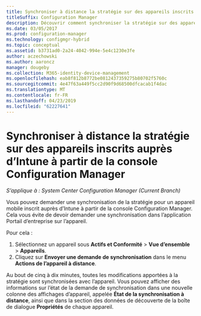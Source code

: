 ```yaml
---
title: Synchroniser à distance la stratégie sur des appareils inscrits auprès d’Intune
titleSuffix: Configuration Manager
description: Découvrir comment synchroniser la stratégie sur des appareils inscrits auprès d’Intune à partir de la console Configuration Manager
ms.date: 03/05/2017
ms.prod: configuration-manager
ms.technology: configmgr-hybrid
ms.topic: conceptual
ms.assetid: b3731ad0-2a24-4042-994e-5e4c1230e3fe
author: aczechowski
ms.author: aaroncz
manager: dougeby
ms.collection: M365-identity-device-management
ms.openlocfilehash: eab8f812b8772be0812437359275b80702f5760c
ms.sourcegitcommit: 4e47f63a449f5cc2d90f9d68500dfcacab1f4dac
ms.translationtype: MT
ms.contentlocale: fr-FR
ms.lasthandoff: 04/23/2019
ms.locfileid: "62227641"
---
```

# <a name="remotely-synchronize-policy-on-intune-enrolled-devices-from-the-configuration-manager-console"></a>Synchroniser à distance la stratégie sur des appareils inscrits auprès d’Intune à partir de la console Configuration Manager

*S’applique à : System Center Configuration Manager (Current Branch)*


Vous pouvez demander une synchronisation de la stratégie pour un appareil mobile inscrit auprès d’Intune à partir de la console Configuration Manager. Cela vous évite de devoir demander une synchronisation dans l’application Portail d’entreprise sur l’appareil. 

Pour cela :

1.  Sélectionnez un appareil sous **Actifs et Conformité** > **Vue d’ensemble** > **Appareils**.
2.  Cliquez sur **Envoyer une demande de synchronisation** dans le menu **Actions de l’appareil à distance**.


Au bout de cinq à dix minutes, toutes les modifications apportées à la stratégie sont synchronisées avec l’appareil. Vous pouvez afficher des informations sur l’état de la demande de synchronisation dans une nouvelle colonne des affichages d’appareil, appelée **État de la synchronisation à distance**, ainsi que dans la section des données de découverte de la boîte de dialogue **Propriétés** de chaque appareil.
